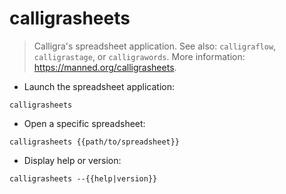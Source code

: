 # calligrasheets

> Calligra's spreadsheet application.
> See also: `calligraflow`, `calligrastage`, or `calligrawords`.
> More information: <https://manned.org/calligrasheets>.

- Launch the spreadsheet application:

`calligrasheets`

- Open a specific spreadsheet:

`calligrasheets {{path/to/spreadsheet}}`

- Display help or version:

`calligrasheets --{{help|version}}`
